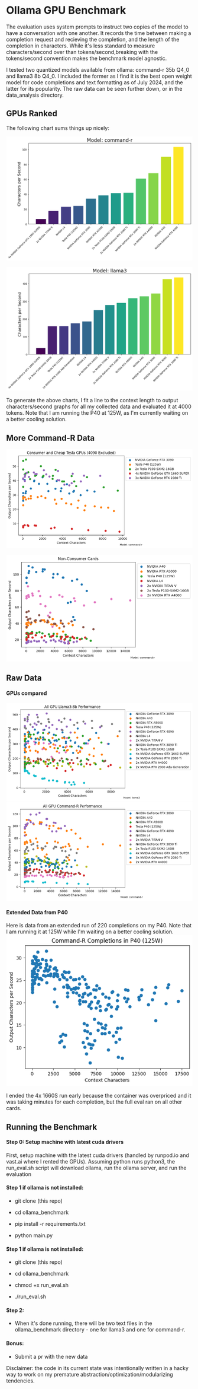 # Ollama GPU Benchmark




The evaluation uses system prompts to instruct two copies of the model to have a conversation with one another. It records the time between making a completion request and recieving the completion, and the length of the completion in characters. While it's less standard to measure characters/second over than tokens/second,breaking with the tokens/second convention makes the benchmark model agnostic. 

I tested two quantized models available from ollama: command-r 35b Q4_0 and llama3 8b Q4_0. I included the former as I find it is the best open weight model for code completions and text formatting as of July 2024, and the latter for its popularity. The raw data can be seen further down, or in the data_analysis directory. 


## GPUs Ranked

The following chart sums things up nicely:


![plots/command-r_bar](plots/command-r_bar.png)



![plots/llama3_bar](plots/llama3_bar.png)


To generate the above charts, I fit a line to the context length to output characters/second graphs for all my collected data and evaluated it at 4000 tokens. Note that I am running the P40 at 125W, as I'm currently waiting on a better cooling solution. 



## More Command-R Data


![plots/cheap](plots/cheapfr.png)

![plots/notconsumer](plots/notconsumer.png)



## Raw Data

#### GPUs compared

![plots/llama3](plots/llama3.png)
![plots/command-r](plots/command-r.png)

#### Extended Data from P40

Here is data from an extended run of 220 completions on my P40. Note that I am running it at 125W while I'm waiting on a better cooling solution. 
![plots/p40](plots/p40.png)

I ended the 4x 1660S run early because the container was overpriced and it was taking minutes for each completion, but the full eval ran on all other cards.

## Running the Benchmark

#### Step 0: Setup machine with latest cuda drivers
First, setup machine with the latest cuda drivers (handled by runpod.io and vast.ai where I rented the GPUs). Assuming python runs python3, the run_eval.sh script will download ollama, run the ollama server, and run the evaluation
#### Step 1 if ollama is not installed:


- git clone (this repo)

- cd ollama_benchmark

- pip install -r requirements.txt

- python main.py

#### Step 1 if ollama is not installed:

- git clone (this repo)

- cd ollama_benchmark

- chmod +x run_eval.sh

- ./run_eval.sh

#### Step 2:

- When it's done running, there will be two text files in the ollama_benchmark directory - one for llama3 and one for command-r.

#### Bonus:

- Submit a pr with the new data

Disclaimer: the code in its current state was intentionally written in a hacky way to work on my premature abstraction/optimization/modularizing tendencies. 
